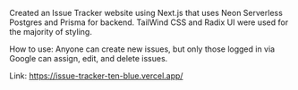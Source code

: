 Created an Issue Tracker website using Next.js that uses Neon Serverless Postgres and Prisma for backend.
TailWind CSS and Radix UI were used for the majority of styling.

How to use:
Anyone can create new issues, but only those logged in via Google can assign, edit, and delete issues.


Link:
https://issue-tracker-ten-blue.vercel.app/
